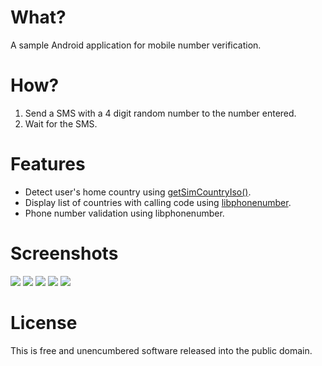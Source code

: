 # What?
A sample Android application for mobile number verification.

# How?

1. Send a SMS with a 4 digit random number to the number entered.
2. Wait for the SMS.

# Features

- Detect user's home country using [getSimCountryIso()](https://developer.android.com/reference/android/telephony/TelephonyManager.html#getSimCountryIso()).
- Display list of countries with calling code using [libphonenumber](https://github.com/googlei18n/libphonenumber).
- Phone number validation using libphonenumber.

# Screenshots

![](./screenshots/1.png)
![](./screenshots/2.png)
![](./screenshots/3.png)
![](./screenshots/4.png)
![](./screenshots/5.png)

# License

This is free and unencumbered software released into the public domain.

